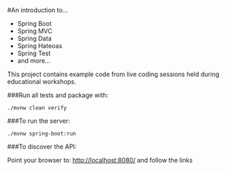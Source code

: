 
#An introduction to...

* Spring Boot
* Spring MVC
* Spring Data
* Spring Hateoas
* Spring Test
* and more...


This project contains example code from live coding sessions held during educational workshops. 

###Run all tests and package with:

    ./mvnw clean verify

###To run the server:

    ./mvnw spring-boot:run

###To discover the API:

Point your browser to: [http://localhost:8080/](http://localhost:8080/) and follow the links

